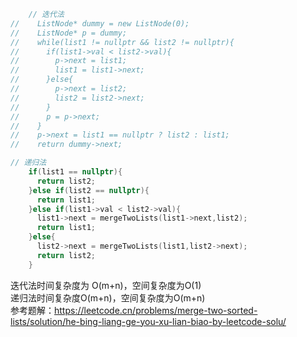 ```c++
    // 迭代法
//    ListNode* dummy = new ListNode(0);
//    ListNode* p = dummy;
//    while(list1 != nullptr && list2 != nullptr){
//      if(list1->val < list2->val){
//        p->next = list1;
//        list1 = list1->next;
//      }else{
//        p->next = list2;
//        list2 = list2->next;
//      }
//      p = p->next;
//    }
//    p->next = list1 == nullptr ? list2 : list1;
//    return dummy->next;
```
```c++
// 递归法
    if(list1 == nullptr){
      return list2;
    }else if(list2 == nullptr){
      return list1;
    }else if(list1->val < list2->val){
      list1->next = mergeTwoLists(list1->next,list2);
      return list1;
    }else{
      list2->next = mergeTwoLists(list1,list2->next);
      return list2;
    }
```

迭代法时间复杂度为 O(m+n)，空间复杂度为O(1)  
递归法时间复杂度O(m+n)，空间复杂度为O(m+n)  
参考题解：https://leetcode.cn/problems/merge-two-sorted-lists/solution/he-bing-liang-ge-you-xu-lian-biao-by-leetcode-solu/
